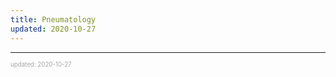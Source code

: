 ```yaml
---
title: Pneumatology
updated: 2020-10-27
---
```


---

<sup><sub><font color="#a6a6a6">updated: 2020-10-27</font></sub></sup>
